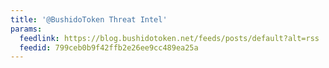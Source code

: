 ```yaml
---
title: '@BushidoToken Threat Intel'
params:
  feedlink: https://blog.bushidotoken.net/feeds/posts/default?alt=rss
  feedid: 799ceb0b9f42ffb2e26ee9cc489ea25a
---
```


